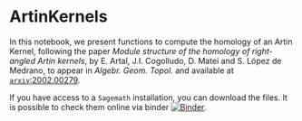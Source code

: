 # ArtinKernels
In this notebook, we present functions to compute the homology of an Artin Kernel, following 
the paper 
*Module structure of the homology of right-angled Artin kernels*, 
by E. Artal, J.I. Cogolludo, D. Matei and S. López de Medrano, to appear in *Algebr. Geom. Topol.* and 
available at [`arxiv`:2002.00279](https://arxiv.org/abs/2002.00279).

If you have access to a `Sagemath` installation, you can download the files. It is possible to check them online via binder
[![Binder](https://mybinder.org/badge_logo.svg)](https://mybinder.org/v2/gh/enriqueartal/ArtinKernels/master).

